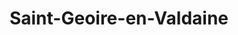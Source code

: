 ---
title: Saint-Geoire-en-Valdaine
url: /saint-geoire-en-valdaine/
latitude: 45.458
longitude: 5.633
---